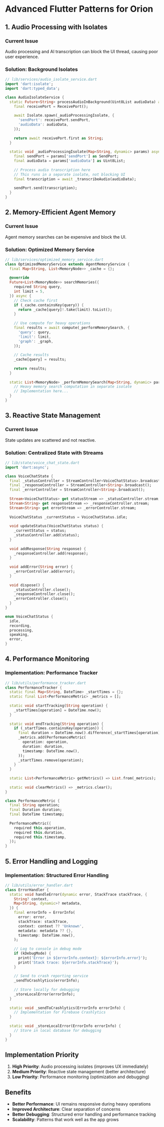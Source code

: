 # Advanced Flutter Patterns for Orion

## 1. Audio Processing with Isolates

### Current Issue
Audio processing and AI transcription can block the UI thread, causing poor user experience.

### Solution: Background Isolates
```dart
// lib/services/audio_isolate_service.dart
import 'dart:isolate';
import 'dart:typed_data';

class AudioIsolateService {
  static Future<String> processAudioInBackground(Uint8List audioData) async {
    final receivePort = ReceivePort();
    
    await Isolate.spawn(_audioProcessingIsolate, {
      'sendPort': receivePort.sendPort,
      'audioData': audioData,
    });
    
    return await receivePort.first as String;
  }
  
  static void _audioProcessingIsolate(Map<String, dynamic> params) async {
    final sendPort = params['sendPort'] as SendPort;
    final audioData = params['audioData'] as Uint8List;
    
    // Process audio transcription here
    // This runs in a separate isolate, not blocking UI
    final transcription = await _transcribeAudio(audioData);
    
    sendPort.send(transcription);
  }
}
```

## 2. Memory-Efficient Agent Memory

### Current Issue
Agent memory searches can be expensive and block the UI.

### Solution: Optimized Memory Service
```dart
// lib/services/optimized_memory_service.dart
class OptimizedMemoryService extends AgentMemoryService {
  final Map<String, List<MemoryNode>> _cache = {};
  
  @override
  Future<List<MemoryNode>> searchMemories({
    required String query,
    int limit = 5,
  }) async {
    // Check cache first
    if (_cache.containsKey(query)) {
      return _cache[query]!.take(limit).toList();
    }
    
    // Use compute for heavy operations
    final results = await compute(_performMemorySearch, {
      'query': query,
      'limit': limit,
      'graph': _graph,
    });
    
    // Cache results
    _cache[query] = results;
    
    return results;
  }
  
  static List<MemoryNode> _performMemorySearch(Map<String, dynamic> params) {
    // Heavy memory search computation in separate isolate
    // Implementation here...
  }
}
```

## 3. Reactive State Management

### Current Issue
State updates are scattered and not reactive.

### Solution: Centralized State with Streams
```dart
// lib/state/voice_chat_state.dart
import 'dart:async';

class VoiceChatState {
  final _statusController = StreamController<VoiceChatStatus>.broadcast();
  final _responseController = StreamController<String>.broadcast();
  final _errorController = StreamController<String>.broadcast();
  
  Stream<VoiceChatStatus> get statusStream => _statusController.stream;
  Stream<String> get responseStream => _responseController.stream;
  Stream<String> get errorStream => _errorController.stream;
  
  VoiceChatStatus _currentStatus = VoiceChatStatus.idle;
  
  void updateStatus(VoiceChatStatus status) {
    _currentStatus = status;
    _statusController.add(status);
  }
  
  void addResponse(String response) {
    _responseController.add(response);
  }
  
  void addError(String error) {
    _errorController.add(error);
  }
  
  void dispose() {
    _statusController.close();
    _responseController.close();
    _errorController.close();
  }
}

enum VoiceChatStatus {
  idle,
  recording,
  processing,
  speaking,
  error,
}
```

## 4. Performance Monitoring

### Implementation: Performance Tracker
```dart
// lib/utils/performance_tracker.dart
class PerformanceTracker {
  static final Map<String, DateTime> _startTimes = {};
  static final List<PerformanceMetric> _metrics = [];
  
  static void startTracking(String operation) {
    _startTimes[operation] = DateTime.now();
  }
  
  static void endTracking(String operation) {
    if (_startTimes.containsKey(operation)) {
      final duration = DateTime.now().difference(_startTimes[operation]!);
      _metrics.add(PerformanceMetric(
        operation: operation,
        duration: duration,
        timestamp: DateTime.now(),
      ));
      _startTimes.remove(operation);
    }
  }
  
  static List<PerformanceMetric> getMetrics() => List.from(_metrics);
  
  static void clearMetrics() => _metrics.clear();
}

class PerformanceMetric {
  final String operation;
  final Duration duration;
  final DateTime timestamp;
  
  PerformanceMetric({
    required this.operation,
    required this.duration,
    required this.timestamp,
  });
}
```

## 5. Error Handling and Logging

### Implementation: Structured Error Handling
```dart
// lib/utils/error_handler.dart
class ErrorHandler {
  static void handleError(dynamic error, StackTrace stackTrace, {
    String? context,
    Map<String, dynamic>? metadata,
  }) {
    final errorInfo = ErrorInfo(
      error: error,
      stackTrace: stackTrace,
      context: context ?? 'Unknown',
      metadata: metadata ?? {},
      timestamp: DateTime.now(),
    );
    
    // Log to console in debug mode
    if (kDebugMode) {
      print('Error in ${errorInfo.context}: ${errorInfo.error}');
      print('Stack trace: ${errorInfo.stackTrace}');
    }
    
    // Send to crash reporting service
    _sendToCrashlytics(errorInfo);
    
    // Store locally for debugging
    _storeLocalError(errorInfo);
  }
  
  static void _sendToCrashlytics(ErrorInfo errorInfo) {
    // Implementation for Firebase Crashlytics
  }
  
  static void _storeLocalError(ErrorInfo errorInfo) {
    // Store in local database for debugging
  }
}
```

## Implementation Priority

1. **High Priority**: Audio processing isolates (improves UX immediately)
2. **Medium Priority**: Reactive state management (better architecture)
3. **Low Priority**: Performance monitoring (optimization and debugging)

## Benefits

- **Better Performance**: UI remains responsive during heavy operations
- **Improved Architecture**: Clear separation of concerns
- **Better Debugging**: Structured error handling and performance tracking
- **Scalability**: Patterns that work well as the app grows
